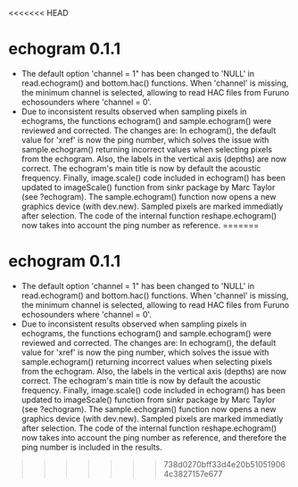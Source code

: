 <<<<<<< HEAD
# echogram 0.1.1
* The default option 'channel = 1" has been changed to 'NULL' in read.echogram() and bottom.hac() functions. When 'channel' is missing, the minimum channel is selected, allowing to read HAC files from Furuno echosounders where 'channel = 0'.
* Due to inconsistent results observed when sampling pixels in echograms, the functions echogram() and sample.echogram() were reviewed and corrected. The changes are:
In echogram(), the default value for 'xref' is now the ping number, which solves the issue with sample.echogram() returning incorrect values when selecting pixels from the echogram. Also, the labels in the vertical axis (depths) are now correct. The echogram's main title is now by default the acoustic frequency. Finally, image.scale() code included in echogram() has been updated to imageScale() function from sinkr package by Marc Taylor (see ?echogram).
The sample.echogram() function now opens a new graphics device (with dev.new). Sampled pixels are marked immediatly after selection. The code of the internal function reshape.echogram() now takes into account the ping number as reference. 
=======
# echogram 0.1.1
* The default option 'channel = 1" has been changed to 'NULL' in read.echogram() and bottom.hac() functions. When 'channel' is missing, the minimum channel is selected, allowing to read HAC files from Furuno echosounders where 'channel = 0'.
* Due to inconsistent results observed when sampling pixels in echograms, the functions echogram() and sample.echogram() were reviewed and corrected. The changes are:
In echogram(), the default value for 'xref' is now the ping number, which solves the issue with sample.echogram() returning incorrect values when selecting pixels from the echogram. Also, the labels in the vertical axis (depths) are now correct. The echogram's main title is now by default the acoustic frequency. Finally, image.scale() code included in echogram() has been updated to imageScale() function from sinkr package by Marc Taylor (see ?echogram).
The sample.echogram() function now opens a new graphics device (with dev.new). Sampled pixels are marked immediatly after selection. The code of the internal function reshape.echogram() now takes into account the ping number as reference, and therefore the ping number is included in the results. 
>>>>>>> 738d0270bff33d4e20b510519064c3827157e677
